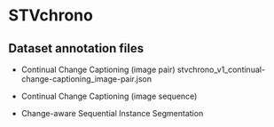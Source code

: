 # STVchrono

## Dataset annotation files

- Continual Change Captioning (image pair)
stvchrono_v1_continual-change-captioning_image-pair.json

- Continual Change Captioning (image sequence)

- Change-aware Sequential Instance Segmentation 
